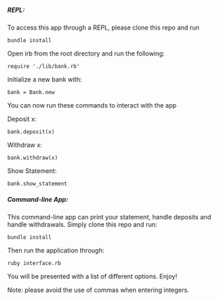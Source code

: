 ##### REPL: #####

To access this app through a REPL, please clone this repo and run

`bundle install`

Open irb from the root directory and run the following:

`require './lib/bank.rb'`

Initialize a new bank with:

`bank = Bank.new`

You can now run these commands to interact with the app

Deposit x:

`bank.deposit(x)`

Withdraw x:

`bank.withdraw(x)`

Show Statement:

`bank.show_statement`

##### Command-line App: #####

This command-line app can print your statement, handle deposits and handle withdrawals. Simply clone this repo and run:

`bundle install`

Then run the application through:

`ruby interface.rb`

You will be presented with a list of different options. Enjoy!

Note: please avoid the use of commas when entering integers.

